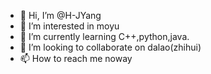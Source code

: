 - 👋 Hi, I’m @H-JYang
- 👀 I’m interested in moyu
- 🌱 I’m currently learning C++,python,java.
- 💞️ I’m looking to collaborate on dalao(zhihui)
- 📫 How to reach me noway

<!---
H-JYang/H-JYang is a ✨ special ✨ repository because its `README.md` (this file) appears on your GitHub profile.
You can click the Preview link to take a look at your changes.
--->
